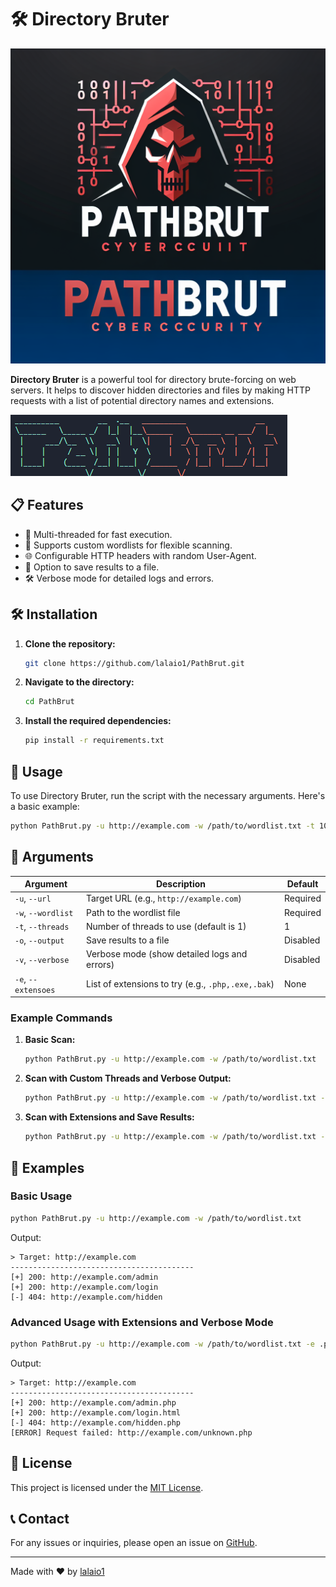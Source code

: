 
# 🛠️ Directory Bruter

![DirectoryBrutser](https://raw.githubusercontent.com/lalaio1/PathBrut/main/8d131694.png)

**Directory Bruter** is a powerful tool for directory brute-forcing on web servers. It helps to discover hidden directories and files by making HTTP requests with a list of potential directory names and extensions.

![DirectoryBruter](https://raw.githubusercontent.com/lalaio1/PathBrut/main/1.png)

## 📋 Features

- 🚀 Multi-threaded for fast execution.
- 📂 Supports custom wordlists for flexible scanning.
- 🌐 Configurable HTTP headers with random User-Agent.
- 💾 Option to save results to a file.
- 🛠️ Verbose mode for detailed logs and errors.

## 🛠️ Installation

1. **Clone the repository:**

   ```bash
   git clone https://github.com/lalaio1/PathBrut.git
   ```

2. **Navigate to the directory:**

   ```bash
   cd PathBrut
   ```

3. **Install the required dependencies:**

   ```bash
   pip install -r requirements.txt
   ```

## 🚀 Usage

To use Directory Bruter, run the script with the necessary arguments. Here's a basic example:

```bash
python PathBrut.py -u http://example.com -w /path/to/wordlist.txt -t 10 -o -v -e .php,.html
```

## 📜 Arguments

| Argument      | Description                                                   | Default    |
|---------------|---------------------------------------------------------------|------------|
| `-u`, `--url` | Target URL (e.g., `http://example.com`)                       | Required   |
| `-w`, `--wordlist` | Path to the wordlist file                                  | Required   |
| `-t`, `--threads` | Number of threads to use (default is 1)                    | 1          |
| `-o`, `--output` | Save results to a file                                     | Disabled   |
| `-v`, `--verbose` | Verbose mode (show detailed logs and errors)               | Disabled   |
| `-e`, `--extensoes` | List of extensions to try (e.g., `.php,.exe,.bak`)         | None       |

### Example Commands

1. **Basic Scan:**

   ```bash
   python PathBrut.py -u http://example.com -w /path/to/wordlist.txt
   ```

2. **Scan with Custom Threads and Verbose Output:**

   ```bash
   python PathBrut.py -u http://example.com -w /path/to/wordlist.txt -t 5 -v
   ```

3. **Scan with Extensions and Save Results:**

   ```bash
   python PathBrut.py -u http://example.com -w /path/to/wordlist.txt -e .php,.html -o
   ```

## 📂 Examples

### Basic Usage

```bash
python PathBrut.py -u http://example.com -w /path/to/wordlist.txt
```

Output:
```
> Target: http://example.com
-----------------------------------------
[+] 200: http://example.com/admin
[+] 200: http://example.com/login
[-] 404: http://example.com/hidden
```

### Advanced Usage with Extensions and Verbose Mode

```bash
python PathBrut.py -u http://example.com -w /path/to/wordlist.txt -e .php,.html -v
```

Output:
```
> Target: http://example.com
-----------------------------------------
[+] 200: http://example.com/admin.php
[+] 200: http://example.com/login.html
[-] 404: http://example.com/hidden.php
[ERROR] Request failed: http://example.com/unknown.php
```

## 📝 License

This project is licensed under the [MIT License](LICENSE).

## 📞 Contact

For any issues or inquiries, please open an issue on [GitHub](https://github.com/lalaio1/PathBrut/issues).

---

Made with ❤️ by [lalaio1](https://github.com/lalaio1)
